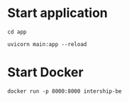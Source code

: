 # Start application
```
cd app

uvicorn main:app --reload 
```

# Start Docker

```
docker run -p 8000:8000 intership-be
```